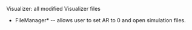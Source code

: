 Visualizer: all modified Visualizer files
- FileManager* -- allows user to set AR to 0 and open simulation files.
